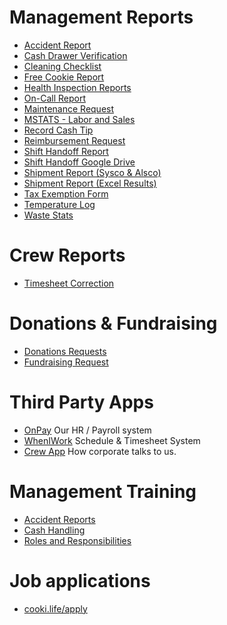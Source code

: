# Management Reports
- [Accident Report](https://www.jotform.com/cookiecrew/accident)
- [Cash Drawer Verification](https://form.jotform.com/cookiecrew/cash-drawer-report)
- [Cleaning Checklist](https://docs.google.com/document/d/13u80e0naoHtwb5tVp0YO9QH0KibymTQFUhuu_UeQQak/edit?usp=sharing)
- [Free Cookie Report](https://www.jotform.com/cookiecrew/report-free)
- [Health Inspection Reports](https://drive.google.com/drive/folders/1Prbq1ETNC6JpjBkvCF8n8vl1TEu0MyXi)
- [On-Call Report](https://www.jotform.com/cookiecrew/on-call)
- [Maintenance Request](https://form.jotform.com/cookiecrew/maintenance-request)
- [MSTATS - Labor and Sales](https://us-central1-crumb-304019.cloudfunctions.net/stats?t=mstats)
- [Record Cash Tip](https://form.jotform.com/cookiecrew/cash-tip)
- [Reimbursement Request](https://www.jotform.com/cookiecrew/reimbursement)
- [Shift Handoff Report](https://form.jotform.com/cookiecrew/shift-handoff)
- [Shift Handoff Google Drive](https://drive.google.com/drive/folders/1VQYaPPy0xNz6uPIvX8l7-sJa_Nr79hrk)
- [Shipment Report (Sysco & Alsco)](https://www.jotform.com/cookiecrew/report-shipment)
- [Shipment Report (Excel Results)](https://docs.google.com/spreadsheets/d/1EsbEp9Rm5jizjCF5DL9g8G4ORrNxG3FDhrnA9MklfnA/)
- [Tax Exemption Form](https://form.jotform.com/cookiecrew/tax-exemption)
- [Temperature Log](https://form.jotform.com/232627973662163)
- [Waste Stats](https://us-central1-crumb-304019.cloudfunctions.net/stats?t=waste)

# Crew Reports
- [Timesheet Correction](https://www.jotform.com/cookiecrew/timesheet-correction)

# Donations & Fundraising
- [Donations Requests](https://form.jotform.com/cookiecrew/donations)
- [Fundraising Request](https://form.jotform.com/cookiecrew/fundraisers)

# Third Party Apps
- [OnPay](https://onpay.com) Our HR / Payroll system
- [WhenIWork](https://wheniwork.com) Schedule & Timesheet System
- [Crew App](https://crew.crumbl.com) How corporate talks to us.

# Management Training
- [Accident Reports](https://form.jotform.com/cookiecrew/quiz-accident-reports) 
- [Cash Handling](https://docs.google.com/presentation/d/1iNAd4qjHbfKku3wKErCHFow9Plfs4H8dBWVFCmGmmjk/edit?usp=sharing)
- [Roles and Responsibilities](https://docs.google.com/presentation/d/1jg844q9BiLfOd44IM7f1_0Vsy0Bu5UT0o7-ggK8hLFM/edit?usp=sharing)

# Job applications
- [cooki.life/apply](cooki.life/apply)
